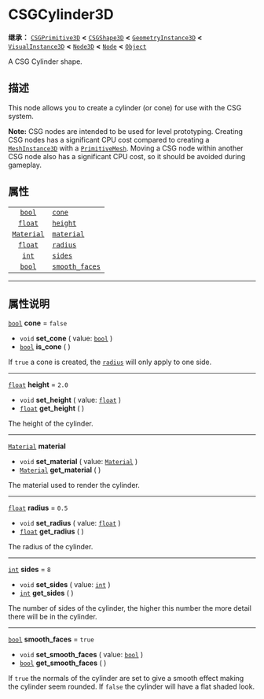 <!-- ⚠ 请勿编辑本文件 ⚠ -->
<!-- 本文档使用脚本从 WeDot 引擎源码仓库生成。 -->
<!-- 生成脚本：https://github.com/WeDot-Engine/WeDot/tree/master/doc/tools/make_md.py； -->
<!-- 原文件：https://github.com/WeDot-Engine/WeDot/tree/master/modules/csg/doc_classes/CSGCylinder3D.xml。 -->

<div id="_class_csgcylinder3d"></div>

# CSGCylinder3D

**继承：** [`CSGPrimitive3D`](class_csgprimitive3d.md) **<** [`CSGShape3D`](class_csgshape3d.md) **<** [`GeometryInstance3D`](class_geometryinstance3d.md) **<** [`VisualInstance3D`](class_visualinstance3d.md) **<** [`Node3D`](class_node3d.md) **<** [`Node`](class_node.md) **<** [`Object`](class_object.md)

A CSG Cylinder shape.

## 描述

This node allows you to create a cylinder (or cone) for use with the CSG system.

 **Note:** CSG nodes are intended to be used for level prototyping. Creating CSG nodes has a significant CPU cost compared to creating a [`MeshInstance3D`](class_meshinstance3d.md) with a [`PrimitiveMesh`](class_primitivemesh.md). Moving a CSG node within another CSG node also has a significant CPU cost, so it should be avoided during gameplay.

## 属性

|||
|:-:|:--|
| [`bool`](class_bool.md)         | [`cone`](class_csgcylinder3d.md#class_csgcylinder3d_property_cone)                 | ``false`` |
| [`float`](class_float.md)       | [`height`](class_csgcylinder3d.md#class_csgcylinder3d_property_height)             | ``2.0``   |
| [`Material`](class_material.md) | [`material`](class_csgcylinder3d.md#class_csgcylinder3d_property_material)         |           |
| [`float`](class_float.md)       | [`radius`](class_csgcylinder3d.md#class_csgcylinder3d_property_radius)             | ``0.5``   |
| [`int`](class_int.md)           | [`sides`](class_csgcylinder3d.md#class_csgcylinder3d_property_sides)               | ``8``     |
| [`bool`](class_bool.md)         | [`smooth_faces`](class_csgcylinder3d.md#class_csgcylinder3d_property_smooth_faces) | ``true``  |

<!-- rst-class:: classref-section-separator -->

---

## 属性说明

<div id="_class_csgcylinder3d_property_cone"></div>

[`bool`](class_bool.md) **cone** = ``false`` <div id="class_csgcylinder3d_property_cone"></div>

- `void` **set_cone** ( value: [`bool`](class_bool.md) )
- [`bool`](class_bool.md) **is_cone** ( )

If `true` a cone is created, the [`radius`](class_csgcylinder3d.md#class_csgcylinder3d_property_radius) will only apply to one side.

<!-- rst-class:: classref-item-separator -->

---

<div id="_class_csgcylinder3d_property_height"></div>

[`float`](class_float.md) **height** = ``2.0`` <div id="class_csgcylinder3d_property_height"></div>

- `void` **set_height** ( value: [`float`](class_float.md) )
- [`float`](class_float.md) **get_height** ( )

The height of the cylinder.

<!-- rst-class:: classref-item-separator -->

---

<div id="_class_csgcylinder3d_property_material"></div>

[`Material`](class_material.md) **material** <div id="class_csgcylinder3d_property_material"></div>

- `void` **set_material** ( value: [`Material`](class_material.md) )
- [`Material`](class_material.md) **get_material** ( )

The material used to render the cylinder.

<!-- rst-class:: classref-item-separator -->

---

<div id="_class_csgcylinder3d_property_radius"></div>

[`float`](class_float.md) **radius** = ``0.5`` <div id="class_csgcylinder3d_property_radius"></div>

- `void` **set_radius** ( value: [`float`](class_float.md) )
- [`float`](class_float.md) **get_radius** ( )

The radius of the cylinder.

<!-- rst-class:: classref-item-separator -->

---

<div id="_class_csgcylinder3d_property_sides"></div>

[`int`](class_int.md) **sides** = ``8`` <div id="class_csgcylinder3d_property_sides"></div>

- `void` **set_sides** ( value: [`int`](class_int.md) )
- [`int`](class_int.md) **get_sides** ( )

The number of sides of the cylinder, the higher this number the more detail there will be in the cylinder.

<!-- rst-class:: classref-item-separator -->

---

<div id="_class_csgcylinder3d_property_smooth_faces"></div>

[`bool`](class_bool.md) **smooth_faces** = ``true`` <div id="class_csgcylinder3d_property_smooth_faces"></div>

- `void` **set_smooth_faces** ( value: [`bool`](class_bool.md) )
- [`bool`](class_bool.md) **get_smooth_faces** ( )

If `true` the normals of the cylinder are set to give a smooth effect making the cylinder seem rounded. If `false` the cylinder will have a flat shaded look.

[^virtual]: 本方法通常需要用户覆盖才能生效。
[^const]: 本方法无副作用，不会修改该实例的任何成员变量。
[^vararg]: 本方法除了能接受在此处描述的参数外，还能够继续接受任意数量的参数。
[^constructor]: 本方法用于构造某个类型。
[^static]: 调用本方法无需实例，可直接使用类名进行调用。
[^operator]: 本方法描述的是使用本类型作为左操作数的有效运算符。
[^bitfield]: 这个值是由下列位标志构成位掩码的整数。
[^void]: 无返回值。
